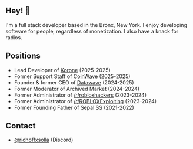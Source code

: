 ## Hey! 👋
I'm a full stack developer based in the Bronx, New York.
I enjoy developing software for people, regardless of monetization.
I also have a knack for radios.

## Positions
- Lead Developer of [Korone](https://pekora.zip) (2025-2025)
- Former Support Staff of [CoinWave](https://coinwave.gg) (2025-2025)
- Founder & former CEO of [Datawave](https://csint.org) (2024-2025)
- Former Moderator of Archived Market (2024-2024)
- Former Administrator of [/r/robloxhackers](https://www.reddit.com/r/robloxhackers) (2023-2024)
- Former Administrator of [/r/ROBLOXExploiting](https://www.reddit.com/r/ROBLOXExploiting) (2023-2024)
- Former Founding Father of Sepal SS (2021-2022)

## Contact
- [@richoffxsolla](https://discord.com/users/700027232986464296) (Discord)
